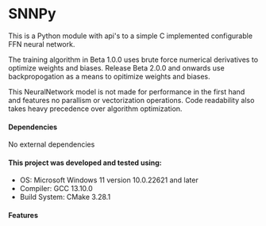# SNNPy
This is a Python module with api's to a simple C implemented configurable FFN neural network. 

The training algorithm in Beta 1.0.0 uses brute force numerical derivatives to optimize weights and biases. Release Beta 2.0.0 and onwards use backpropogation as a means to opitimize weights and biases.

This NeuralNetwork model is not made for performance in the first hand and features no parallism or vectorization operations. Code readability also takes heavy precedence over algorithm optimization.

#### Dependencies

No external dependencies

#### This project was developed and tested using:

- OS: Microsoft Windows 11 version 10.0.22621 and later
- Compiler: GCC 13.10.0
- Build System: CMake 3.28.1

#### Features

